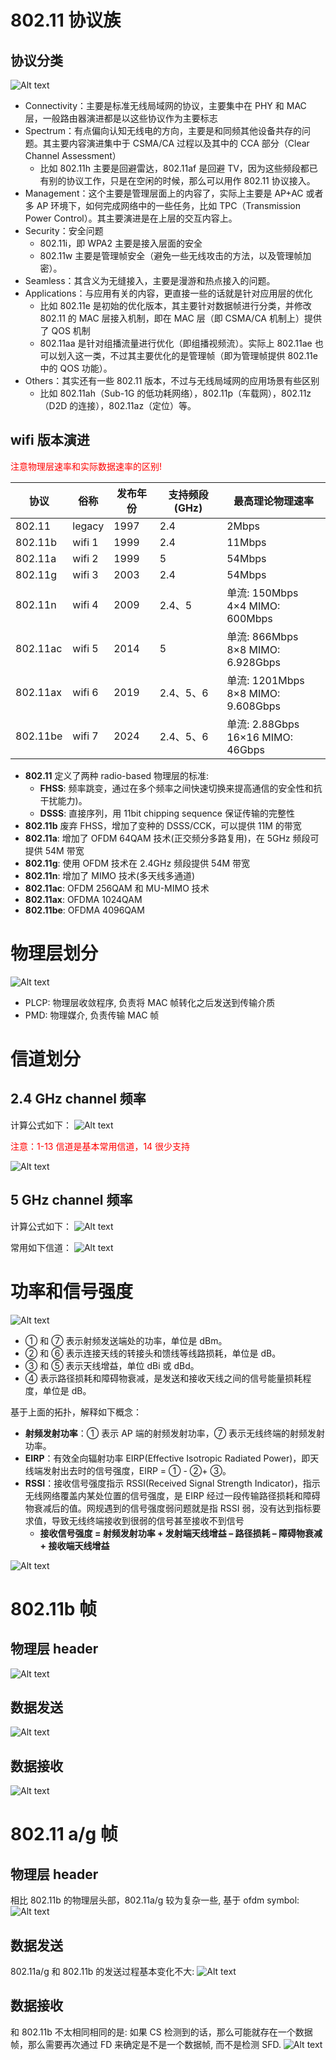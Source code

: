 # 802.11 协议族

## 协议分类

![Alt text](1_physical.assets/image-7.png)

- Connectivity：主要是标准无线局域网的协议，主要集中在 PHY 和 MAC 层，一般路由器演进都是以这些协议作为主要标志
- Spectrum：有点偏向认知无线电的方向，主要是和同频其他设备共存的问题。其主要内容演进集中于 CSMA/CA 过程以及其中的 CCA 部分（Clear Channel Assessment）
  - 比如 802.11h 主要是回避雷达，802.11af 是回避 TV，因为这些频段都已有别的协议工作，只是在空闲的时候，那么可以用作 802.11 协议接入。
- Management：这个主要是管理层面上的内容了，实际上主要是 AP+AC 或者多 AP 环境下，如何完成网络中的一些任务，比如 TPC（Transmission Power Control）。其主要演进是在上层的交互内容上。
- Security：安全问题
  - 802.11i，即 WPA2 主要是接入层面的安全
  - 802.11w 主要是管理帧安全（避免一些无线攻击的方法，以及管理帧加密）。
- Seamless：其含义为无缝接入，主要是漫游和热点接入的问题。
- Applications：与应用有关的内容，更直接一些的话就是针对应用层的优化
  - 比如 802.11e 是初始的优化版本，其主要针对数据帧进行分类，并修改 802.11 的 MAC 层接入机制，即在 MAC 层（即 CSMA/CA 机制上）提供了 QOS 机制
  - 802.11aa 是针对组播流量进行优化（即组播视频流）。实际上 802.11ae 也可以划入这一类，不过其主要优化的是管理帧（即为管理帧提供 802.11e 中的 QOS 功能）。
- Others：其实还有一些 802.11 版本，不过与无线局域网的应用场景有些区别
  - 比如 802.11ah（Sub-1G 的低功耗网络），802.11p（车载网），802.11z（D2D 的连接），802.11az（定位）等。

## wifi 版本演进

<font color='red'>注意物理层速率和实际数据速率的区别!</font>

| 协议     | 俗称   | 发布年份 | 支持频段(GHz) | 最高理论物理速率                      |
| -------- | ------ | -------- | ------------- | ------------------------------------- |
| 802.11   | legacy | 1997     | 2.4           | 2Mbps                                 |
| 802.11b  | wifi 1 | 1999     | 2.4           | 11Mbps                                |
| 802.11a  | wifi 2 | 1999     | 5             | 54Mbps                                |
| 802.11g  | wifi 3 | 2003     | 2.4           | 54Mbps                                |
| 802.11n  | wifi 4 | 2009     | 2.4、5        | 单流: 150Mbps<br>4×4 MIMO: 600Mbps    |
| 802.11ac | wifi 5 | 2014     | 5             | 单流: 866Mbps<br>8×8 MIMO: 6.928Gbps  |
| 802.11ax | wifi 6 | 2019     | 2.4、5、6     | 单流: 1201Mbps<br>8×8 MIMO: 9.608Gbps |
| 802.11be | wifi 7 | 2024     | 2.4、5、6     | 单流: 2.88Gbps<br>16×16 MIMO: 46Gbps  |

- **802.11** 定义了两种 radio-based 物理层的标准:
  - **FHSS**: 频率跳变，通过在多个频率之间快速切换来提高通信的安全性和抗干扰能力)。
  - **DSSS**: 直接序列，用 11bit chipping sequence 保证传输的完整性
- **802.11b** 废弃 FHSS，增加了变种的 DSSS/CCK，可以提供 11M 的带宽
- **802.11a**: 增加了 OFDM 64QAM 技术(正交频分多路复用)，在 5GHz 频段可提供 54M 带宽
- **802.11g**: 使用 OFDM 技术在 2.4GHz 频段提供 54M 带宽
- **802.11n**: 增加了 MIMO 技术(多天线多通道)
- **802.11ac**: OFDM 256QAM 和 MU-MIMO 技术
- **802.11ax**: OFDMA 1024QAM
- **802.11be**: OFDMA 4096QAM

# 物理层划分

![Alt text](1_physical.assets/image-2.png)

- PLCP: 物理层收敛程序, 负责将 MAC 帧转化之后发送到传输介质
- PMD: 物理媒介, 负责传输 MAC 帧

# 信道划分

## 2.4 GHz channel 频率

计算公式如下：
![Alt text](1_physical.assets/image-18.png)

<font color='red'>注意：1-13 信道是基本常用信道，14 很少支持</font>

![Alt text](1_physical.assets/image-17.png)

## 5 GHz channel 频率

计算公式如下：
![Alt text](1_physical.assets/image-26.png)

常用如下信道：
![Alt text](1_physical.assets/image-19.png)

# 功率和信号强度

![Alt text](1_physical.assets/image-20.png)

- ① 和 ⑦ 表示射频发送端处的功率，单位是 dBm。
- ② 和 ⑥ 表示连接天线的转接头和馈线等线路损耗，单位是 dB。
- ③ 和 ⑤ 表示天线增益，单位 dBi 或 dBd。
- ④ 表示路径损耗和障碍物衰减，是发送和接收天线之间的信号能量损耗程度，单位是 dB。

基于上面的拓扑，解释如下概念：

- **射频发射功率**：① 表示 AP 端的射频发射功率，⑦ 表示无线终端的射频发射功率。
- **EIRP**：有效全向辐射功率 EIRP(Effective Isotropic Radiated Power)，即天线端发射出去时的信号强度，EIRP = ① - ②+ ③。
- **RSSI**：接收信号强度指示 RSSI(Received Signal Strength Indicator)，指示无线网络覆盖内某处位置的信号强度，是 EIRP 经过一段传输路径损耗和障碍物衰减后的值。网规遇到的信号强度弱问题就是指 RSSI 弱，没有达到指标要求值，导致无线终端接收到很弱的信号甚至接收不到信号
  - **接收信号强度 = 射频发射功率 + 发射端天线增益 – 路径损耗 – 障碍物衰减 + 接收端天线增益**

![Alt text](1_physical.assets/image-25.png)

# 802.11b 帧

## 物理层 header

![Alt text](1_physical.assets/image.png)

## 数据发送

![Alt text](1_physical.assets/image-1.png)

## 数据接收

![Alt text](1_physical.assets/image-3.png)

# 802.11 a/g 帧

## 物理层 header

相比 802.11b 的物理层头部，802.11a/g 较为复杂一些, 基于 ofdm symbol:
![Alt text](1_physical.assets/image-4.png)

## 数据发送

802.11a/g 和 802.11b 的发送过程基本变化不大:
![Alt text](1_physical.assets/image-5.png)

## 数据接收

和 802.11b 不太相同相同的是: 如果 CS 检测到的话，那么可能就存在一个数据帧，那么需要再次通过 FD 来确定是不是一个数据帧, 而不是检测 SFD.
![Alt text](1_physical.assets/image-6.png)
